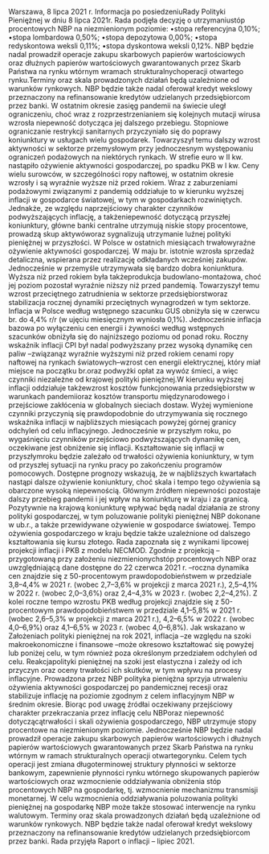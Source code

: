 Warszawa, 8 lipca 2021 r.
Informacja po posiedzeniuRady Polityki Pieniężnej
w dniu 8 lipca 2021r.
Rada podjęła decyzję o utrzymaniustóp procentowych NBP na niezmienionym
poziomie:
•stopa referencyjna 0,10%;
•stopa lombardowa 0,50%;
•stopa depozytowa 0,00%;
•stopa redyskontowa weksli 0,11%;
•stopa dyskontowa weksli 0,12%.
NBP będzie nadal prowadził operacje zakupu skarbowych papierów wartościowych
oraz dłużnych papierów wartościowych gwarantowanych przez Skarb Państwa na
rynku wtórnym wramach strukturalnychoperacji otwartego rynku.Terminy oraz skala
prowadzonych działań będą uzależnione od warunków rynkowych. NBP będzie także
nadal oferował kredyt wekslowy przeznaczony na refinansowanie kredytów
udzielanych przedsiębiorcom przez banki.
W ostatnim okresie zasięg pandemii na świecie uległ ograniczeniu, choć wraz z
rozprzestrzenianiem się kolejnych mutacji wirusa wzrosła niepewność dotycząca jej
dalszego przebiegu. Stopniowe ograniczanie restrykcji sanitarnych przyczyniało się do
poprawy koniunktury w usługach wielu gospodarek. Towarzyszył temu dalszy wzrost
aktywności w sektorze przemysłowym przy jednoczesnym występowaniu ograniczeń
podażowych na niektórych rynkach. W strefie euro w II kw. nastąpiło ożywienie
aktywności gospodarczej, po spadku PKB w I kw.
Ceny wielu surowców, w szczególności ropy naftowej, w ostatnim okresie wzrosły i są
wyraźnie wyższe niż przed rokiem. Wraz z zaburzeniami podażowymi związanymi z
pandemią oddziałuje to w kierunku wyższej inflacji w gospodarce światowej, w tym w
gospodarkach rozwiniętych. Jednakże, ze względu naprzejściowy charakter czynników
podwyższających inflację, a takżeniepewność dotyczącą przyszłej koniunktury, główne
banki centralne utrzymują niskie stopy procentowe, prowadzą skup aktywóworaz
sygnalizują utrzymanie luźnej polityki pieniężnej w przyszłości.
W Polsce w ostatnich miesiącach trwałowyraźne ożywienie aktywności gospodarczej.
W maju br. istotnie wzrosła sprzedaż detaliczna, wspierana przez realizację odkładanych
wcześniej zakupów. Jednocześnie w przemyśle utrzymywała się bardzo dobra
koniunktura. Wyższa niż przed rokiem była takżeprodukcja budowlano-montażowa,
choć jej poziom pozostał wyraźnie niższy niż przed pandemią. Towarzyszył temu wzrost
przeciętnego zatrudnienia w sektorze przedsiębiorstworaz stabilizacja rocznej dynamiki
przeciętnych wynagrodzeń w tym sektorze.
Inflacja w Polsce według wstępnego szacunku GUS obniżyła się w czerwcu br. do 4,4%
r/r (w ujęciu miesięcznym wyniosła 0,1%). Jednocześnie inflacja bazowa po wyłączeniu
cen energii i żywności według wstępnych szacunków obniżyła się do najniższego
poziomu od ponad roku. Roczny wskaźnik inflacji CPI był nadal podwyższany przez
wysoką dynamikę cen paliw –związanąz wyraźnie wyższymi niż przed rokiem cenami
ropy naftowej na rynkach światowych–wzrost cen energii elektrycznej, który miał
miejsce na początku br.oraz podwyżki opłat za wywóz śmieci, a więc czynniki niezależne
od krajowej polityki pieniężnej.W kierunku wyższej inflacji oddziałuje takżewzrost
kosztów funkcjonowania przedsiębiorstw w warunkach pandemiioraz kosztów
transportu międzynarodowego i przejściowe zakłócenia w globalnych sieciach dostaw.
Wyżej wymienione czynniki przyczynią się prawdopodobnie do utrzymywania się
rocznego wskaźnika inflacji w najbliższych miesiącach powyżej górnej granicy odchyleń
od celu inflacyjnego. Jednocześnie w przyszłym roku, po wygaśnięciu czynników
przejściowo podwyższających dynamikę cen, oczekiwane jest obniżenie się inflacji.
Kształtowanie się inflacji w przyszłymroku będzie zależało od trwałości ożywienia
koniunktury, w tym od przyszłej sytuacji na rynku pracy po zakończeniu programów
pomocowych.
Dostępne prognozy wskazują, że w najbliższych kwartałach nastąpi dalsze ożywienie
koniunktury, choć skala i tempo tego ożywienia są obarczone wysoką niepewnością.
Głównym źródłem niepewności pozostaje dalszy przebieg pandemii i jej wpływ na
koniunkturę w kraju i za granicą. Pozytywnie na krajową koniunkturę wpływać będą
nadal działania ze strony polityki gospodarczej, w tym poluzowanie polityki pieniężnej
NBP dokonane w ub.r., a także przewidywane ożywienie w gospodarce światowej.
Tempo ożywienia gospodarczego w kraju będzie także uzależnione od dalszego
kształtowania się kursu złotego.
Rada zapoznała się z wynikami lipcowej projekcji inflacji i PKB z modelu NECMOD.
Zgodnie z projekcją –przygotowaną przy założeniu niezmienionychstóp procentowych
NBP oraz uwzględniającą dane dostępne do 22 czerwca 2021 r. –roczna dynamika cen
znajdzie się z 50-procentowym prawdopodobieństwem w przedziale 3,8–4,4% w 2021 r.
(wobec 2,7–3,6% w projekcji z marca 2021 r.), 2,5–4,1% w 2022 r. (wobec 2,0–3,6%) oraz
2,4–4,3% w 2023 r. (wobec 2,2–4,2%). Z kolei roczne tempo wzrostu PKB według projekcji
znajdzie się z 50-procentowym prawdopodobieństwem w przedziale 4,1–5,8% w 2021 r.
(wobec 2,6–5,3% w projekcji z marca 2021 r.), 4,2–6,5% w 2022 r. (wobec 4,0–6,9%) oraz
4,1–6,5% w 2023 r. (wobec 4,0–6,8%).
Jak wskazano w Założeniach polityki pieniężnej na rok 2021, inflacja –ze względu na szoki
makroekonomiczne i finansowe –może okresowo kształtować się powyżej lub poniżej
celu, w tym również poza określonym przedziałem odchyleń od celu. Reakcjapolityki
pieniężnej na szoki jest elastyczna i zależy od ich przyczyn oraz oceny trwałości ich
skutków, w tym wpływu na procesy inflacyjne. Prowadzona przez NBP polityka
pieniężna sprzyja utrwaleniu ożywienia aktywności gospodarczej po pandemicznej
recesji oraz stabilizuje inflację na poziomie zgodnym z celem inflacyjnym NBP w średnim
okresie.
Biorąc pod uwagę źródłai oczekiwany przejściowy charakter przekraczania przez
inflację celu NBPoraz niepewność dotyczącątrwałości i skali ożywienia gospodarczego,
NBP utrzymuje stopy procentowe na niezmienionym poziomie. Jednocześnie NBP będzie
nadal prowadził operacje zakupu skarbowych papierów wartościowych i dłużnych
papierów wartościowych gwarantowanych przez Skarb Państwa na rynku wtórnym w
ramach strukturalnych operacji otwartegorynku. Celem tych operacji jest zmiana
długoterminowej struktury płynności w sektorze bankowym, zapewnienie płynności
rynku wtórnego skupowanych papierów wartościowych oraz wzmocnienie
oddziaływania obniżenia stóp procentowych NBP na gospodarkę, tj. wzmocnienie
mechanizmu transmisji monetarnej. W celu wzmocnienia oddziaływania poluzowania
polityki pieniężnej na gospodarkę NBP może także stosować interwencje na rynku
walutowym. Terminy oraz skala prowadzonych działań będą uzależnione od warunków
rynkowych. NBP będzie także nadal oferował kredyt wekslowy przeznaczony na
refinansowanie kredytów udzielanych przedsiębiorcom przez banki.
Rada przyjęła Raport o inflacji – lipiec 2021.
